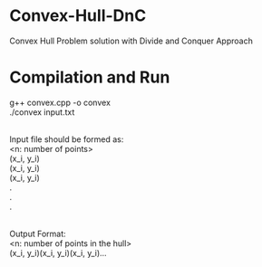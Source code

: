 # Convex-Hull-DnC
Convex Hull Problem solution with Divide and Conquer Approach

# Compilation and Run
g++ convex.cpp -o convex<br>
./convex input.txt<br><br>

Input file should be formed as:<br>
\<n: number of points\><br>
(x_i, y_i)<br>
(x_i, y_i)<br>
(x_i, y_i)<br>
.<br>
.<br>
.<br>
<br>

Output Format:<br>
\<n: number of points in the hull\><br>
(x_i, y_i)(x_i, y_i)(x_i, y_i)...